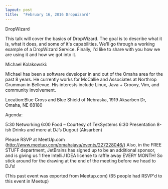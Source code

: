 ```yaml
---
layout: post
title:  "February 16, 2016 DropWizard"
---
```


DropWizard

This talk will cover the basics of DropWizard. The goal is to describe what it is, what it does, and some of it's capabilities. We'll go through a working example of a DropWizard Service. Finally, I'd like to share with you how we are using it and how we got into it.

Michael Kolakowski:

Michael has been a software developer in and out of the Omaha area for the past 8 years. He currently works for McCallie and Associates at Northrop Grumman in Bellevue. His interests include Linux, Java + Groovy, Vim, and community involvement.

Location:Blue Cross and Blue Shield of Nebraska, 1919 Aksarben Dr, Omaha, NE 68180

Agenda:

5:30 Networking
6:00 Food – Courtesy of TekSystems
6:30 Presentation
8-ish Drinks and more at DJ’s Dugout (Aksarben)

Please RSVP at MeetUp.com (http://www.meetup.com/omahajava/events/227228046/) Also, in the FREE STUFF department, JetBrains has signed up to be an additional sponsor, and is giving us 1 free IntelliJ IDEA license to raffle away EVERY MONTH! So stick around for the drawing at the end of the meeting before we head to DJ’s!

(This past event was exported from Meetup.com)
(65 people had RSVP'd to this event in Meetup)